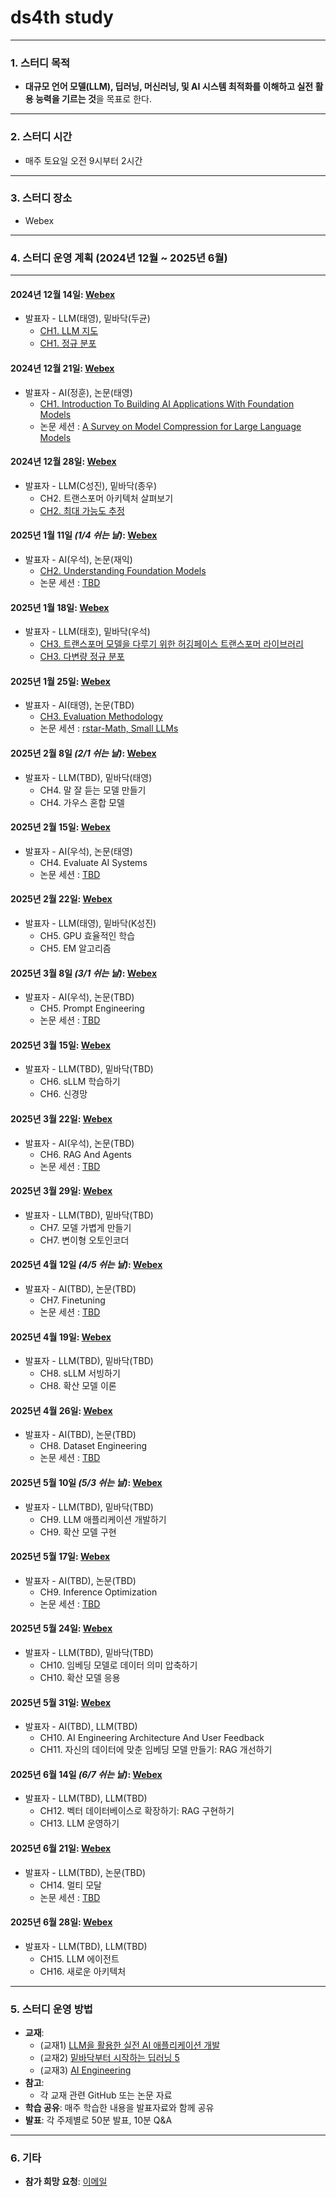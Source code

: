 # **ds4th study**

---

### **1. 스터디 목적**  
- **대규모 언어 모델(LLM), 딥러닝, 머신러닝, 및 AI 시스템 최적화를 이해하고 실전 활용 능력을 기르는 것**을 목표로 한다.

---

### **2. 스터디 시간**  
- 매주 토요일 오전 9시부터 2시간  

---

### **3. 스터디 장소**  
- Webex

---

### **4. 스터디 운영 계획 (2024년 12월 ~ 2025년 6월)**  

---

#### **2024년 12월 14일**: [Webex](https://lgehq.webex.com/lgehq-en/j.php?MTID=m67909b7d882fffbb28a17bdd880050f7	)
- 발표자 - LLM(태영), 밑바닥(두균)  
  - [CH1. LLM 지도](https://github.com/restful3/ds4th_study/blob/main/source/LLM%EC%9D%84_%ED%99%9C%EC%9A%A9%ED%95%9C_%EC%8B%A4%EC%A0%84_AI_%EC%95%A0%ED%94%8C%EB%A6%AC%EC%BC%80%EC%9D%B4%EC%85%98_%EA%B0%9C%EB%B0%9C/CH01_LLM_%EC%A7%80%EB%8F%84_song.pdf)
  - [CH1. 정규 분포](https://github.com/restful3/ds4th_study/blob/main/source/밑바닥부터_시작하는_딥러닝_5/step01-probability-Statistics.ipynb)

#### **2024년 12월 21일**: [Webex](https://lgehq.webex.com/lgehq/j.php?MTID=m74bc31f0b8067acc17d5107a4cfcea0f	)
- 발표자 - AI(정훈), 논문(태영)  
  - [CH1. Introduction To Building AI Applications With Foundation Models](https://github.com/restful3/ds4th_study/blob/main/source/AI_Engineering/Ch01_Introduction_to_Building_AI_Applications_park.pdf) 
  - 논문 세션 : [A Survey on Model Compression for Large Language Models](https://arxiv.org/abs/2308.07633)  

#### **2024년 12월 28일**: [Webex](https://lgehq.webex.com/lgehq-en/j.php?MTID=mb5a74c3fb595bb2ab09920b817e1a2a5	)
- 발표자 - LLM(C성진), 밑바닥(종우)  
  - CH2. 트랜스포머 아키텍처 살펴보기  
  - [CH2. 최대 가능도 추정](https://github.com/restful3/ds4th_study/blob/main/source/%EB%B0%91%EB%B0%94%EB%8B%A5%EB%B6%80%ED%84%B0_%EC%8B%9C%EC%9E%91%ED%95%98%EB%8A%94_%EB%94%A5%EB%9F%AC%EB%8B%9D_5/step02-MLE_jongwoo.pdf)  

#### **2025년 1월 11일** *(1/4 쉬는 날)*: [Webex](https://lgehq.webex.com/lgehq-en/j.php?MTID=m16c5137784cdd76dee041575c96a4e48	)
- 발표자 - AI(우석), 논문(재익)  
  - [CH2. Understanding Foundation Models](https://github.com/restful3/ds4th_study/blob/main/source/AI_Engineering/Ch02_Understanding_Foundation_Models_jeongwooseok.ipynb)  
  - 논문 세션 : [TBD]()  

#### **2025년 1월 18일**: [Webex](https://lgehq.webex.com/lgehq-en/j.php?MTID=m0890a4d2dce5a5469ac4a4019efc3b51	)
- 발표자 - LLM(태호), 밑바닥(우석)  
  - [CH3. 트랜스포머 모델을 다루기 위한 허깅페이스 트랜스포머 라이브러리](https://github.com/restful3/ds4th_study/blob/main/source/LLM%EC%9D%84_%ED%99%9C%EC%9A%A9%ED%95%9C_%EC%8B%A4%EC%A0%84_AI_%EC%95%A0%ED%94%8C%EB%A6%AC%EC%BC%80%EC%9D%B4%EC%85%98_%EA%B0%9C%EB%B0%9C/CH03_%ED%8A%B8%EB%9E%9C%EC%8A%A4%ED%8F%AC%EB%A8%B8_%EB%AA%A8%EB%8D%B8%EC%9D%84_%EB%8B%A4%EB%A3%A8%EA%B8%B0_%EC%9C%84%ED%95%9C_%ED%97%88%EA%B9%85%ED%8E%98%EC%9D%B4%EC%8A%A4_%ED%8A%B8%EB%9E%9C%EC%8A%A4%ED%8F%AC%EB%A8%B8_%EB%9D%BC%EC%9D%B4%EB%B8%8C%EB%9F%AC%EB%A6%AC_teo.pdf)  
  - [CH3. 다변량 정규 분포](https://github.com/restful3/ds4th_study/blob/main/source/%EB%B0%91%EB%B0%94%EB%8B%A5%EB%B6%80%ED%84%B0_%EC%8B%9C%EC%9E%91%ED%95%98%EB%8A%94_%EB%94%A5%EB%9F%AC%EB%8B%9D_5/step03_%EB%8B%A4%EB%B3%80%EB%9F%89%EB%B6%84%ED%8F%AC_wooseok.ipynb)

#### **2025년 1월 25일**: [Webex](https://lgehq.webex.com/lgehq-en/j.php?MTID=m41a6759003026ae0d91e29aecc9675e9	)
- 발표자 - AI(태영), 논문(TBD)  
  - [CH3. Evaluation Methodology](https://github.com/restful3/ds4th_study/blob/main/source/AI_Engineering/Ch03_Evaluation_Methodolog_song.pdf)
  - 논문 세션 : [rstar-Math, Small LLMs](https://github.com/restful3/ds4th_study/blob/main/source/papers/Chain-of-Thought%20Prompring%20Elicits%20Reasoning%20in%20Large%20Language%20Models/rStar-Math%EC%9D%98%20%ED%83%84%EC%83%9D%20%EB%B0%B0%EA%B2%BD%EA%B3%BC%20%ED%95%B5%EC%8B%AC%20%EC%95%84%EC%9D%B4%EB%94%94%EC%96%B4.md)

#### **2025년 2월 8일** *(2/1 쉬는 날)*: [Webex](https://lgehq.webex.com/lgehq/j.php?MTID=mebc02c032fcf0068181e7b554c709bb3	)
- 발표자 - LLM(TBD), 밑바닥(태영)  
  - CH4. 말 잘 듣는 모델 만들기
  - CH4. 가우스 혼합 모델  

#### **2025년 2월 15일**: [Webex](https://lgehq.webex.com/lgehq-en/j.php?MTID=m379b03e5c415c37bfbd5417b18034e57	)
- 발표자 - AI(우석), 논문(태영)  
  - CH4. Evaluate AI Systems  
  - 논문 세션 : [TBD]()


#### **2025년 2월 22일**: [Webex](https://lgehq.webex.com/lgehq-en/j.php?MTID=mc2a52bbfacadc192ba94409533823779	)
- 발표자 - LLM(태영), 밑바닥(K성진)  
  - CH5. GPU 효율적인 학습  
  - CH5. EM 알고리즘  

#### **2025년 3월 8일** *(3/1 쉬는 날)*: [Webex](https://lgehq.webex.com/lgehq-en/j.php?MTID=mff689e4a7817c0997b82f7ca4fbc5175	)
- 발표자 - AI(우석), 논문(TBD)  
  - CH5. Prompt Engineering  
  - 논문 세션 : [TBD]()  

#### **2025년 3월 15일**: [Webex](https://lgehq.webex.com/lgehq-en/j.php?MTID=mfaf5dc7391304da94f27f16871dce1a3	)
- 발표자 - LLM(TBD), 밑바닥(TBD)  
  - CH6. sLLM 학습하기  
  - CH6. 신경망  

#### **2025년 3월 22일**: [Webex](https://lgehq.webex.com/lgehq-en/j.php?MTID=m93fd00e113e21dc12a75a6b4bb2d2208	)
- 발표자 - AI(우석), 논문(TBD)  
  - CH6. RAG And Agents  
  - 논문 세션 : [TBD]()  

#### **2025년 3월 29일**: [Webex](https://lgehq.webex.com/lgehq-en/j.php?MTID=m685a89d84e5c1129312cf3421b154059	)
- 발표자 - LLM(TBD), 밑바닥(TBD)  
  - CH7. 모델 가볍게 만들기  
  - CH7. 변이형 오토인코더  

#### **2025년 4월 12일** *(4/5 쉬는 날)*: [Webex](https://lgehq.webex.com/lgehq-en/j.php?MTID=m13e940f392b3b5ae422edff93b61b1ea	)
- 발표자 - AI(TBD), 논문(TBD)  
  - CH7. Finetuning  
  - 논문 세션 : [TBD]()  

#### **2025년 4월 19일**: [Webex](https://lgehq.webex.com/lgehq-en/j.php?MTID=m492a1f4b4721f9070e3102bce3acc903	)
- 발표자 - LLM(TBD), 밑바닥(TBD)  
  - CH8. sLLM 서빙하기  
  - CH8. 확산 모델 이론  

#### **2025년 4월 26일**: [Webex](https://lgehq.webex.com/lgehq-en/j.php?MTID=mc362a213dabd3c9d29f727b97b5fdf83	)
- 발표자 - AI(TBD), 논문(TBD)  
  - CH8. Dataset Engineering  
  - 논문 세션 : [TBD]()  

#### **2025년 5월 10일** *(5/3 쉬는 날)*: [Webex](https://lgehq.webex.com/lgehq-en/j.php?MTID=mebff409f9da191e9e2c17a6e815224b6	)
- 발표자 - LLM(TBD), 밑바닥(TBD)  
  - CH9. LLM 애플리케이션 개발하기  
  - CH9. 확산 모델 구현  

#### **2025년 5월 17일**: [Webex](https://lgehq.webex.com/lgehq-en/j.php?MTID=mb85f58b1c6d1d0a9062cee50342b0e3d	)
- 발표자 - AI(TBD), 논문(TBD)  
  - CH9. Inference Optimization  
  - 논문 세션 : [TBD]()  

#### **2025년 5월 24일**: [Webex](https://lgehq.webex.com/lgehq-en/j.php?MTID=m1decb14e63ff3ff5776c8e8deaf340aa	)
- 발표자 - LLM(TBD), 밑바닥(TBD)  
  - CH10. 임베딩 모델로 데이터 의미 압축하기
  - CH10. 확산 모델 응용

#### **2025년 5월 31일**: [Webex](https://lgehq.webex.com/lgehq-en/j.php?MTID=m35afd51f4e675a8362f2e9c24e84ca69	)
- 발표자 - AI(TBD), LLM(TBD)
  - CH10. AI Engineering Architecture And User Feedback
  - CH11. 자신의 데이터에 맞춘 임베딩 모델 만들기: RAG 개선하기  

#### **2025년 6월 14일** *(6/7 쉬는 날)*: [Webex](https://lgehq.webex.com/lgehq-en/j.php?MTID=mbcbbaed6d50821e7d52c93ce336aed79	)
- 발표자 - LLM(TBD), LLM(TBD)  
  - CH12. 벡터 데이터베이스로 확장하기: RAG 구현하기  
  - CH13. LLM 운영하기  

#### **2025년 6월 21일**: [Webex](https://lgehq.webex.com/lgehq-en/j.php?MTID=m1915fca8a0b5fbc16f23c9ba84616244	)
- 발표자 - LLM(TBD), 논문(TBD)  
  - CH14. 멀티 모달  
  - 논문 세션 : [TBD]()  
 
#### **2025년 6월 28일**: [Webex](https://lgehq.webex.com/lgehq-en/j.php?MTID=m1cf3168ebcc132ee5074271e66d2defe	)
- 발표자 - LLM(TBD), LLM(TBD)  
  - CH15. LLM 에이전트  
  - CH16. 새로운 아키텍처  

---

### **5. 스터디 운영 방법**
- **교재**:
  - (교재1) [LLM을 활용한 실전 AI 애플리케이션 개발](https://ridibooks.com/books/3649000042?_rdt_sid=category_bestsellers&_rdt_idx=5&_rdt_arg=2220)  
  - (교재2) [밑바닥부터 시작하는 딥러닝 5](https://ridibooks.com/books/443001394?_rdt_sid=BookDetailHomeSeriesMemberBookList&_rdt_idx=4&_s_id=)  
  - (교재3) [AI Engineering](https://www.oreilly.com/library/view/ai-engineering/9781098166298/)  
- **참고**:
  - 각 교재 관련 GitHub 또는 논문 자료
- **학습 공유**: 매주 학습한 내용을 발표자료와 함께 공유  
- **발표**: 각 주제별로 50분 발표, 10분 Q&A  

---

### **6. 기타**
- **참가 희망 요청**: [이메일](restful3@gmail.com)
